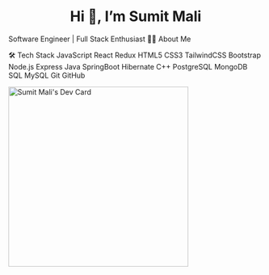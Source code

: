 <style>
  .header{
    text-align: center;
</style>
<h1 class="header">Hi 👋, I’m Sumit Mali</h1>
Software Engineer | Full Stack Enthusiast
👩‍💻 About Me

🛠️ Tech Stack
JavaScript React Redux HTML5 CSS3 TailwindCSS Bootstrap Node.js Express Java SpringBoot Hibernate C++ PostgreSQL MongoDB SQL MySQL Git GitHub

<a href="https://app.daily.dev/skms_sumit"><img src="https://api.daily.dev/devcards/v2/AHPBQzlHMDt9mLVYwuDbc.png?r=a64&type=default" width="356" alt="Sumit Mali's Dev Card"/></a>
